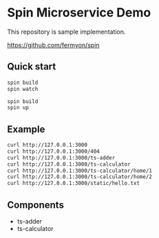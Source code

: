 # Spin Microservice Demo

This repository is sample implementation.

https://github.com/fermyon/spin


## Quick start

```bash
spin build
spin watch
```

```bash
spin build
spin up
```


## Example

```bash
curl http://127.0.0.1:3000
curl http://127.0.0.1:3000/404
curl http://127.0.0.1:3000/ts-adder
curl http://127.0.0.1:3000/ts-calculator
curl http://127.0.0.1:3000/ts-calculator/home/1
curl http://127.0.0.1:3000/ts-calculator/home/2
curl http://127.0.0.1:3000/static/hello.txt
```

## Components

- ts-adder
- ts-calculator

